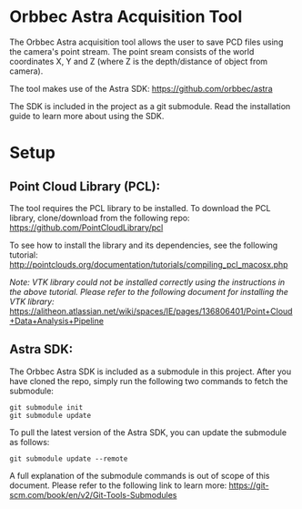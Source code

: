 # Orbbec Astra Acquisition Tool

The Orbbec Astra acquisition tool allows the user to save PCD files using the camera's point stream. The point sream consists of the world coordinates X, Y and Z (where Z is the depth/distance of object from camera). 

The tool makes use of the Astra SDK:
https://github.com/orbbec/astra

The SDK is included in the project as a git submodule. Read the installation guide to learn more about using the SDK.

# Setup

## Point Cloud Library (PCL):

The tool requires the PCL library to be installed. To download the PCL library, clone/download from the following repo:
https://github.com/PointCloudLibrary/pcl

To see how to install the library and its dependencies, see the following tutorial:
http://pointclouds.org/documentation/tutorials/compiling_pcl_macosx.php

*Note: VTK library could not be installed correctly using the instructions in the above tutorial. Please refer to the following document for installing the VTK library:*
https://alitheon.atlassian.net/wiki/spaces/IE/pages/136806401/Point+Cloud+Data+Analysis+Pipeline

## Astra SDK:

The Orbbec Astra SDK is included as a submodule in this project. After you have cloned the repo, simply run the following two commands to fetch the submodule:

```
git submodule init
git submodule update
```

To pull the latest version of the Astra SDK, you can update the submodule as follows:

```
git submodule update --remote
```

A full explanation of the submodule commands is out of scope of this document. Please refer to the following link to learn more:
https://git-scm.com/book/en/v2/Git-Tools-Submodules


